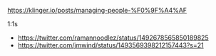 https://klinger.io/posts/managing-people-%F0%9F%A4%AF


1:1s
- https://twitter.com/ramannoodlez/status/1492678565850189825
- https://twitter.com/jmwind/status/1493569398212157443?s=21